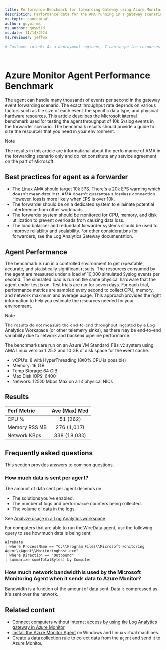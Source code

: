 ```yaml
---
title: Performance Benchmark for forwarding Gateway using Azure Monitor Agent 
description: Performance data for the AMA running in a gateway scenario
ms.topic: conceptual
author: guywi-ms
ms.author: guywild
ms.date: 11/14/2024
ms.reviewer: jeffwo
 
# Customer intent: As a deployment engineer, I can scope the resources required to scale my gateway data colletors the use the Azure Monitor Agent. 

---
```

# Azure Monitor Agent Performance Benchmark

The agent can handle many thousands of events per second in the gateway event forwarding scenario. The exact throughput rate depends on various factors such as the size of each event, the specific data type, and physical hardware resources. This article describes the Microsoft internal benchmark used for testing the agent throughput of 10k Syslog events in the forwarder scenario. The benchmark results should provide a guide to size the resources that you need in your environment.

> [!NOTE]
> The results in this article are informational about the performance of AMA in the forwarding scenario only and do not constitute any service agreement on the part of Microsoft.

## Best practices for agent as a forwarder

- The Linux AMA should target 10k EPS. There's a 20k EPS warning which doesn't mean data lost. AMA doesn't guarantee a lossless connection. However, loss is more likely when EPS is over 10k.
- The forwarder should be on a dedicated system to eliminate potential interference from other workloads.
- The forwarder system should be monitored for CPU, memory, and disk utilization to prevent overloads from causing data loss.
- The load balancer and redundant forwarder systems should be used to improve reliability and scalability. For other considerations for forwarders, see the Log Analytics Gateway documentation.

## Agent Performance

The benchmark is run in a controlled environment to get repeatable, accurate, and statistically significant results. The resources consumed by the agent are measured under a load of 10,000 simulated Syslog events per second. The simulated load is run on the same physical hardware that the agent under test is on. Test trials are run for seven days. For each trial, performance metrics are sampled every second to collect CPU, memory, and network maximum and average usage. This approach provides the right information to help you estimate the resources needed for your environment.

> [!NOTE]
> The results do not measure the end-to-end throughput ingested by a Log Analytics Workspace (or other telemetry sinks), as there may be end-to-end variability due to network and backend pipeline performance.

The benchmarks are run on an Azure VM Standard_F8s_v2 system using AMA Linux version 1.25.2 and 10 GB of disk space for the event cache.

- vCPU’s: 8 with HyperThreading (800% CPU is possible)
- Memory:  16 GiB
- Temp Storage: 64 GiB
- Max Disk IOPS: 6400
- Network: 12500 Mbps Max on all 4 physical NICs

## Results

| Perf Metric | Ave (Max) Med |
|:---|:---:|
| CPU %           | 51 (262)     |
| Memory RSS MB      | 276 (1,017)  |
| Network KBps    | 338 (18,033) |

## Frequently asked questions

This section provides answers to common questions.

### How much data is sent per agent?

The amount of data sent per agent depends on:

- The solutions you've enabled.
- The number of logs and performance counters being collected.
- The volume of data in the logs.

See [Analyze usage in a Log Analytics workspace](../logs/analyze-usage.md).

For computers that are able to run the WireData agent, use the following query to see how much data is being sent:

```kusto
WireData
| where ProcessName == "C:\\Program Files\\Microsoft Monitoring Agent\\Agent\\MonitoringHost.exe"
| where Direction == "Outbound"
| summarize sum(TotalBytes) by Computer 
```

### How much network bandwidth is used by the Microsoft Monitoring Agent when it sends data to Azure Monitor?

Bandwidth is a function of the amount of data sent. Data is compressed as it's sent over the network.

## Related content

- [Connect computers without internet access by using the Log Analytics gateway in Azure Monitor](gateway.md).
- [Install the Azure Monitor Agent](azure-monitor-agent-manage.md) on Windows and Linux virtual machines.
- [Create a data collection rule](azure-monitor-agent-data-collection.md) to collect data from the agent and send it to Azure Monitor.
